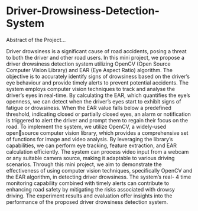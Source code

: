 # Driver-Drowsiness-Detection-System
<p>Abstract of the Project...<p>

<p>Driver drowsiness is a significant cause of road accidents, posing a threat 
to both the driver and other road users. In this mini project, we propose a 
driver drowsiness detection system utilizing OpenCV (Open Source 
Computer Vision Library) and EAR (Eye Aspect Ratio) algorithm. The 
objective is to accurately identify signs of drowsiness based on the driver’s 
eye behaviour and provide timely alerts to prevent potential accidents. The 
system employs computer vision techniques to track and analyse the 
driver’s eyes in real-time. By calculating the EAR, which quantifies the 
eye’s openness, we can detect when the driver’s eyes start to exhibit signs 
of fatigue or drowsiness. When the EAR value falls below a predefined 
threshold, indicating closed or partially closed eyes, an alarm or notification 
is triggered to alert the driver and prompt them to regain their focus on the 
road. To implement the system, we utilize OpenCV, a widely-used opensource computer vision library, which provides a comprehensive set of 
functions for image and video analysis. By leveraging the library’s 
capabilities, we can perform eye tracking, feature extraction, and EAR 
calculation efficiently. The system can process video input from a webcam 
or any suitable camera source, making it adaptable to various driving 
scenarios. Through this mini project, we aim to demonstrate the 
effectiveness of using computer vision techniques, specifically OpenCV 
and the EAR algorithm, in detecting driver drowsiness. The system’s real-
4
time monitoring capability combined with timely alerts can contribute to 
enhancing road safety by mitigating the risks associated with drowsy 
driving. The experiment results and evaluation offer insights into the 
performance of the proposed driver drowsiness detection system.<p>

